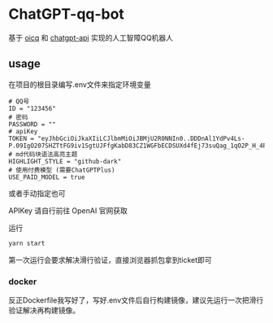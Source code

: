 # ChatGPT-qq-bot

基于 [oicq](https://github.com/takayama-lily/oicq) 和 [chatgpt-api](https://github.com/transitive-bullshit/chatgpt-api) 实现的人工智障QQ机器人

## usage

在项目的根目录编写.env文件来指定环境变量

~~~env
# QQ号
ID = "123456"
# 密码
PASSWORD = ""
# apiKey
TOKEN = "eyJhbGciOiJkaXIiLCJlbmMiOiJBMjU2R0NNIn0..DDDnAl1YdPv4Ls-P.09IgO207SHZTtFG9iv1SgtUJFfgKabD83CZ1WGFbECDSUXd4fEj73suQag_1qO2P_H_4PBHmpVA2OIQ"
# md代码块语法高亮主题
HIGHLIGHT_STYLE = "github-dark"
# 使用付费模型 (需要ChatGPTPlus)
USE_PAID_MODEL = true
~~~

或者手动指定也可

APIKey 请自行前往 OpenAI 官网获取

运行

~~~bash
yarn start
~~~

第一次运行会要求解决滑行验证，直接浏览器抓包拿到ticket即可

### docker

反正Dockerfile我写好了，写好.env文件后自行构建镜像，建议先运行一次把滑行验证解决再构建镜像。